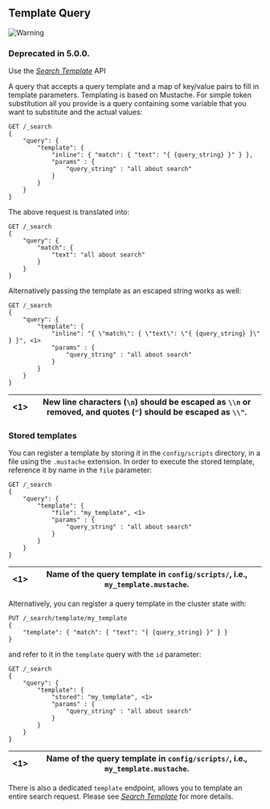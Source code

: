 ## Template Query

![Warning](https://www.elastic.co/guide/en/elasticsearch/reference/current/images/icons/warning.png)

### Deprecated in 5.0.0. 

Use the [_Search Template_](search-template.html) API 

A query that accepts a query template and a map of key/value pairs to fill in template parameters. Templating is based on Mustache. For simple token substitution all you provide is a query containing some variable that you want to substitute and the actual values:
    
    
    GET /_search
    {
        "query": {
            "template": {
                "inline": { "match": { "text": "{ {query_string} }" } },
                "params" : {
                    "query_string" : "all about search"
                }
            }
        }
    }

The above request is translated into:
    
    
    GET /_search
    {
        "query": {
            "match": {
                "text": "all about search"
            }
        }
    }

Alternatively passing the template as an escaped string works as well:
    
    
    GET /_search
    {
        "query": {
            "template": {
                "inline": "{ \"match\": { \"text\": \"{ {query_string} }\" } }", <1>
                "params" : {
                    "query_string" : "all about search"
                }
            }
        }
    }

<1>| New line characters (`\n`) should be escaped as `\\n` or removed, and quotes (`"`) should be escaped as `\\"`.     
---|---  
  
### Stored templates

You can register a template by storing it in the `config/scripts` directory, in a file using the `.mustache` extension. In order to execute the stored template, reference it by name in the `file` parameter:
    
    
    GET /_search
    {
        "query": {
            "template": {
                "file": "my_template", <1>
                "params" : {
                    "query_string" : "all about search"
                }
            }
        }
    }

<1>| Name of the query template in `config/scripts/`, i.e., `my_template.mustache`.     
---|---  
  
Alternatively, you can register a query template in the cluster state with:
    
    
    PUT /_search/template/my_template
    {
        "template": { "match": { "text": "{ {query_string} }" } }
    }

and refer to it in the `template` query with the `id` parameter:
    
    
    GET /_search
    {
        "query": {
            "template": {
                "stored": "my_template", <1>
                "params" : {
                    "query_string" : "all about search"
                }
            }
        }
    }

<1>| Name of the query template in `config/scripts/`, i.e., `my_template.mustache`.     
---|---  
  
There is also a dedicated `template` endpoint, allows you to template an entire search request. Please see [_Search Template_](search-template.html) for more details.
